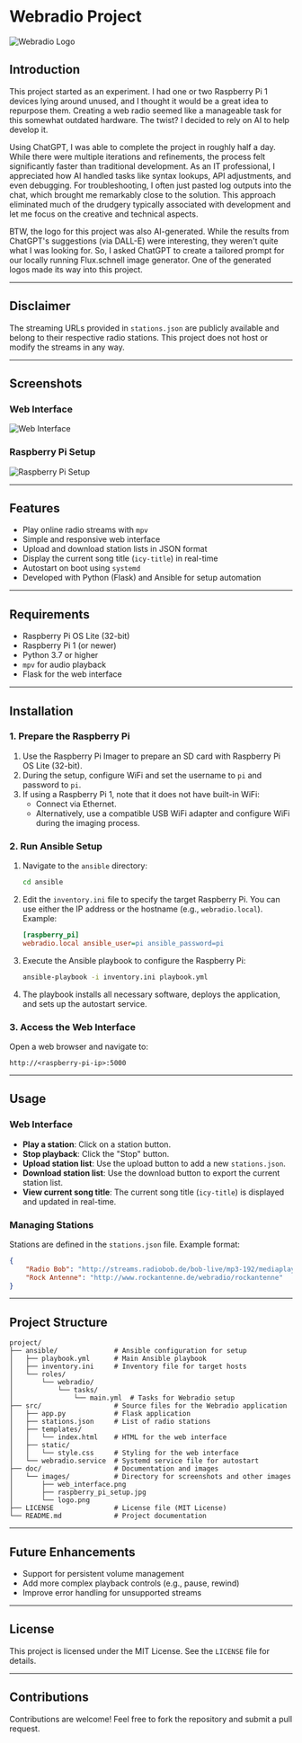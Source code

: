 # Webradio Project

![Webradio Logo](doc/images/logo.png)

## Introduction

This project started as an experiment. I had one or two Raspberry Pi 1 devices lying around unused, and I thought it would be a great idea to repurpose them. Creating a web radio seemed like a manageable task for this somewhat outdated hardware. The twist? I decided to rely on AI to help develop it.

Using ChatGPT, I was able to complete the project in roughly half a day. While there were multiple iterations and refinements, the process felt significantly faster than traditional development. As an IT professional, I appreciated how AI handled tasks like syntax lookups, API adjustments, and even debugging. For troubleshooting, I often just pasted log outputs into the chat, which brought me remarkably close to the solution. This approach eliminated much of the drudgery typically associated with development and let me focus on the creative and technical aspects.

BTW, the logo for this project was also AI-generated. While the results from ChatGPT's suggestions (via DALL-E) were interesting, they weren't quite what I was looking for. So, I asked ChatGPT to create a tailored prompt for our locally running Flux.schnell image generator. One of the generated logos made its way into this project.

---

## Disclaimer

The streaming URLs provided in `stations.json` are publicly available and belong to their respective radio stations. This project does not host or modify the streams in any way.

---

## Screenshots

### Web Interface
![Web Interface](doc/images/web_interface.png)

### Raspberry Pi Setup
![Raspberry Pi Setup](doc/images/raspberry_pi_setup.jpg)

---

## Features

- Play online radio streams with `mpv`
- Simple and responsive web interface
- Upload and download station lists in JSON format
- Display the current song title (`icy-title`) in real-time
- Autostart on boot using `systemd`
- Developed with Python (Flask) and Ansible for setup automation

---

## Requirements

- Raspberry Pi OS Lite (32-bit)
- Raspberry Pi 1 (or newer)
- Python 3.7 or higher
- `mpv` for audio playback
- Flask for the web interface

---

## Installation

### 1. Prepare the Raspberry Pi

1. Use the Raspberry Pi Imager to prepare an SD card with Raspberry Pi OS Lite (32-bit).
2. During the setup, configure WiFi and set the username to `pi` and password to `pi`.
3. If using a Raspberry Pi 1, note that it does not have built-in WiFi:
   - Connect via Ethernet.
   - Alternatively, use a compatible USB WiFi adapter and configure WiFi during the imaging process.

### 2. Run Ansible Setup

1. Navigate to the `ansible` directory:
   ```bash
   cd ansible
   ```
2. Edit the `inventory.ini` file to specify the target Raspberry Pi. You can use either the IP address or the hostname (e.g., `webradio.local`). Example:
   ```ini
   [raspberry_pi]
   webradio.local ansible_user=pi ansible_password=pi
   ```
3. Execute the Ansible playbook to configure the Raspberry Pi:
   ```bash
   ansible-playbook -i inventory.ini playbook.yml
   ```
4. The playbook installs all necessary software, deploys the application, and sets up the autostart service.

### 3. Access the Web Interface

Open a web browser and navigate to:
```
http://<raspberry-pi-ip>:5000
```

---

## Usage

### Web Interface

- **Play a station**: Click on a station button.
- **Stop playback**: Click the "Stop" button.
- **Upload station list**: Use the upload button to add a new `stations.json`.
- **Download station list**: Use the download button to export the current station list.
- **View current song title**: The current song title (`icy-title`) is displayed and updated in real-time.

### Managing Stations

Stations are defined in the `stations.json` file. Example format:
```json
{
    "Radio Bob": "http://streams.radiobob.de/bob-live/mp3-192/mediaplayer",
    "Rock Antenne": "http://www.rockantenne.de/webradio/rockantenne"
}
```

---

## Project Structure

```
project/
├── ansible/              # Ansible configuration for setup
│   ├── playbook.yml      # Main Ansible playbook
│   ├── inventory.ini     # Inventory file for target hosts
│   └── roles/
│       └── webradio/
│           └── tasks/
│               └── main.yml  # Tasks for Webradio setup
├── src/                  # Source files for the Webradio application
│   ├── app.py            # Flask application
│   ├── stations.json     # List of radio stations
│   ├── templates/
│   │   └── index.html    # HTML for the web interface
│   ├── static/
│   │   └── style.css     # Styling for the web interface
│   └── webradio.service  # Systemd service file for autostart
├── doc/                  # Documentation and images
│   └── images/           # Directory for screenshots and other images
│       ├── web_interface.png
│       ├── raspberry_pi_setup.jpg
│       └── logo.png
├── LICENSE               # License file (MIT License)
└── README.md             # Project documentation
```

---

## Future Enhancements

- Support for persistent volume management
- Add more complex playback controls (e.g., pause, rewind)
- Improve error handling for unsupported streams

---

## License

This project is licensed under the MIT License. See the `LICENSE` file for details.

---

## Contributions

Contributions are welcome! Feel free to fork the repository and submit a pull request.